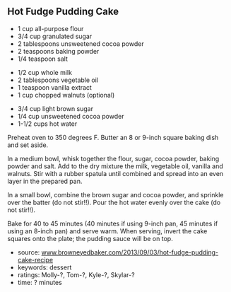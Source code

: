 Hot Fudge Pudding Cake
----------------------

- 1 cup all-purpose flour
- 3/4 cup granulated sugar
- 2 tablespoons unsweetened cocoa powder
- 2 teaspoons baking powder
- 1/4 teaspoon salt
<!-- -->
- 1/2 cup whole milk
- 2 tablespoons vegetable oil
- 1 teaspoon vanilla extract
- 1 cup chopped walnuts (optional)
<!-- -->
- 3/4 cup light brown sugar
- 1/4 cup unsweetened cocoa powder
- 1-1/2 cups hot water

Preheat oven to 350 degrees F. Butter an 8 or 9-inch square baking
dish and set aside.

In a medium bowl, whisk together the flour, sugar, cocoa powder,
baking powder and salt.  Add to the dry mixture the milk, vegetable
oil, vanilla and walnuts.  Stir with a rubber spatula until combined
and spread into an even layer in the prepared pan.

In a small bowl, combine the brown sugar and cocoa powder, and
sprinkle over the batter (do not stir!!). Pour the hot water evenly
over the cake (do not stir!!).

Bake for 40 to 45 minutes (40 minutes if using 9-inch pan, 45 minutes
if using an 8-inch pan) and serve warm.  When serving, invert the cake
squares onto the plate; the pudding sauce will be on top.

- source: www.browneyedbaker.com/2013/09/03/hot-fudge-pudding-cake-recipe
- keywords: dessert
- ratings: Molly-?, Tom-?, Kyle-?, Skylar-?
- time: ? minutes
